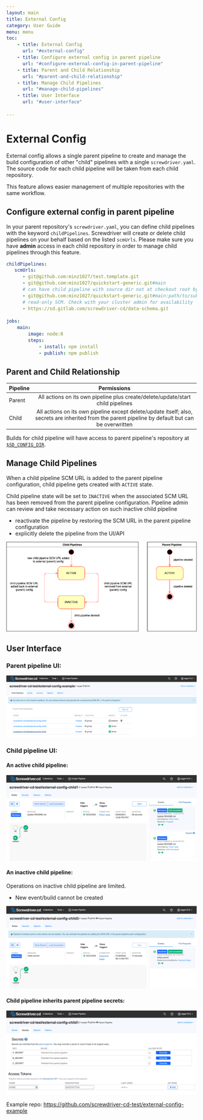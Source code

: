 ```yaml
---
layout: main
title: External Config
category: User Guide
menu: menu
toc:
    - title: External Config
      url: "#external-config"
    - title: Configure external config in parent pipeline
      url: "#configure-external-config-in-parent-pipeline"
    - title: Parent and Child Relationship
      url: "#parent-and-child-relationship"
    - title: Manage Child Pipelines
      url: "#manage-child-pipelines"
    - title: User Interface
      url: "#user-interface"

---
```

# External Config
External config allows a single parent pipeline to create and manage the build configuration of other "child" pipelines with a single `screwdriver.yaml`. The source code for each child pipeline will be taken from each child repository.

This feature allows easier management of multiple repositories with the same workflow.

## Configure external config in parent pipeline
In your parent repository's `screwdriver.yaml`, you can define child pipelines with the keyword `childPipelines`. Screwdriver will create or delete child pipelines on your behalf based on the listed `scmUrls`. Please make sure you have **admin** access in each child repository in order to manage child pipelines through this feature.

```yaml
childPipelines:
   scmUrls:
      - git@github.com:minz1027/test.template.git
      - git@github.com:minz1027/quickstart-generic.git#main
      # can have child pipeline with source dir not at checkout root by adding :<sourceDir> at the end of the scmUrl
      - git@github.com:minz1027/quickstart-generic.git#main:path/to/subdir
      # read-only SCM. Check with your cluster admin for availability
      - https://sd.gitlab.com/screwdriver-cd/data-schema.git

jobs:
    main:
        image: node:8
        steps:
            - install: npm install
            - publish: npm publish
```

## Parent and Child Relationship

| Pipeline      | Permissions   |
| ------------- |:-------------:|
| Parent     | All actions on its own pipeline plus create/delete/update/start child pipelines |
| Child      | All actions on its own pipeline except delete/update itself; also, secrets are inherited from the parent pipeline by default but can be overwritten |

Builds for child pipeline will have access to parent pipeline's repository at [`$SD_CONFIG_DIR`](../environment-variables#directories).

## Manage Child Pipelines
When a child pipeline SCM URL is added to the parent pipeline configuration, child pipeline gets created with `ACTIVE` state.

Child pipeline state will be set to `INACTIVE` when the associated SCM URL has been removed from the parent pipeline configuration.
Pipeline admin can review and take necessary action on such inactive child pipeline
* reactivate the pipeline by restoring the SCM URL in the parent pipeline configuration
* explicitly delete the pipeline from the UI/API

![External config child pipeline state](../assets/external-config-child-state.png)

## User Interface
### Parent pipeline UI:
![External config parent](../assets/external-config.png)

### Child pipeline UI:
#### An active child pipeline:
![External config active child pipeline](../assets/external-config-child-active.png)

#### An inactive child pipeline:
Operations on inactive child pipeline are limited.
* New event/build cannot be created

![External config inactive child pipeline](../assets/external-config-child-inactive.png)

#### Child pipeline inherits parent pipeline secrets:
![External config child pipeline inheriting secrets](../assets/external-config-child-secrets.png)

Example repo: <https://github.com/screwdriver-cd-test/external-config-example>
